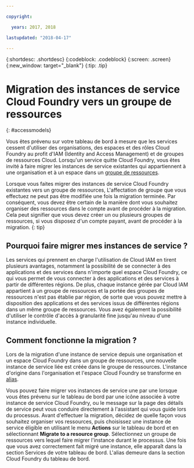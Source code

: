 ```yaml
---

copyright:

  years: 2017, 2018

lastupdated: "2018-04-17"

---
```


{:shortdesc: .shortdesc}
{:codeblock: .codeblock}
{:screen: .screen}
{:new_window: target="_blank"}
{:tip: .tip}

# Migration des instances de service Cloud Foundry vers un groupe de ressources
{: #accessmodels}

Vous êtes prévenu sur votre tableau de bord à mesure que les services cessent d'utiliser des organisations, des espaces et des rôles Cloud Foundry au profit d'IAM (Identity and Access Management) et de groupes de ressources Cloud. Lorsqu'un service quitte Cloud Foundry, vous êtes invité à faire migrer les instances de service existantes qui appartiennent à une organisation et à un espace dans un [groupe de ressources](/docs/account/resourcegroups.html#rgs). 

Lorsque vous faites migrer des instances de service Cloud Foundry existantes vers un groupe de ressources, L'affectation de groupe que vous effectuez ne peut pas être modifiée une fois la migration terminée. Par conséquent, vous devez être certain de la manière dont vous souhaitez organiser des ressources dans le compte avant de procéder à la migration. Cela peut signifier que vous devez créer un ou plusieurs groupes de ressources, si vous disposez d'un compte payant, avant de procéder à la migration.
{: tip}

## Pourquoi faire migrer mes instances de service ?

Les services qui prennent en charge l'utilisation de Cloud IAM en tirent plusieurs avantages, notamment la possibilité de se connecter à des applications et des services dans n'importe quel espace Cloud Foundry, ce qui vous permet de vous connecter à des applications et des services à partir de différentes régions. De plus, chaque instance gérée par Cloud IAM appartient à un groupe de ressources et la portée des groupes de ressources n'est pas établie par région, de sorte que vous pouvez mettre à disposition des applications et des services issus de différentes régions dans un même groupe de ressources. Vous avez également la possibilité d'utiliser le contrôle d'accès à granularité fine jusqu'au niveau d'une instance individuelle.
 

## Comment fonctionne la migration ?

Lors de la migration d'une instance de service depuis une organisation et un espace Cloud Foundry dans un groupe de ressources, une nouvelle instance de service liée est créée dans le groupe de ressources. L'instance d'origine dans l'organisation et l'espace Cloud Foundry se transforme en [alias](/docs/cfapps/connecting_apps.html#what_is_alias).

Vous pouvez faire migrer vos instances de service une par une lorsque vous êtes prévenu sur le tableau de bord par une icône associée à votre instance de service Cloud Foundry, ou le message sur la page des détails de service peut vous conduire directement à l'assistant qui vous guide lors du processus. Avant d'effectuer la migration, décidez de quelle façon vous souhaitez organiser vos ressources, puis choisissez une instance de service éligible en utilisant le menu **Actions** sur le tableau de bord et en sélectionnant **Migrate to a resource group**. Sélectionnez un groupe de ressources vers lequel faire migrer l'instance durant le processus. Une fois que vous avez correctement fait migré une instance, elle apparaît dans la section Services de votre tableau de bord. L'alias demeure dans la section Cloud Foundry du tableau de bord.  


